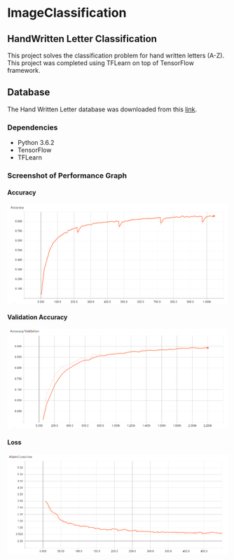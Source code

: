 # ImageClassification
## HandWritten Letter Classification
This project solves the classification problem for hand written letters (A-Z). This project was completed using TFLearn on top of TensorFlow framework.

## Database
The Hand Written Letter database was downloaded from this [link](https://www.nist.gov/itl/iad/image-group/emnist-dataset). 

### Dependencies
* Python 3.6.2
* TensorFlow
* TFLearn

### Screenshot of Performance Graph
#### Accuracy
![](https://github.com/Nahid1992/ImageClassification--EMNIST_using_TFLearn/blob/master/ScreenShots/Accuracy.png)
#### Validation Accuracy
![](https://github.com/Nahid1992/ImageClassification--EMNIST_using_TFLearn/blob/master/ScreenShots/Validation.png)
#### Loss
![](https://github.com/Nahid1992/ImageClassification--EMNIST_using_TFLearn/blob/master/ScreenShots/Loss.png)

